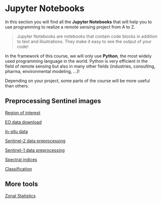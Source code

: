 # Jupyter Notebooks

In this section you will find all the **Jupyter Notebooks** that will help you to use programming to realize a remote sensing project from A to Z.

> Jupyter Notebooks are notebooks that contain code blocks in addition to text and illustrations. They make it easy to see the output of your code!

In the framework of this course, we will only use **Python**, the most widely used programming language in the world.
Python is very efficient in the field of remote sensing but also in many other fields (industries, consulting, pharma, environmental modeling, ...)! 

Depending on your project, some parts of the course will be more useful than others.

## Preprocessing Sentinel images

[Region of interest](https://nicolasdeffense.github.io/eo-toolbox/notebooks/1_Region_of_interest/)

[EO data download](https://nicolasdeffense.github.io/eo-toolbox/notebooks/2_EO_data_download/)

[In-situ data](https://nicolasdeffense.github.io/eo-toolbox/notebooks/3_In_situ_data/)

[Sentinel-2 data preprocessing](https://nicolasdeffense.github.io/eo-toolbox/notebooks/4_Sentinel_2_preprocessing/)

[Sentinel-1 data preprocessing](https://nicolasdeffense.github.io/eo-toolbox/notebooks/5_Sentinel_1_preprocessing/)

[Spectral indices](https://nicolasdeffense.github.io/eo-toolbox/notebooks/6_Spectral_indices/)

[Classification](https://nicolasdeffense.github.io/eo-toolbox/notebooks/7_Classification/)


## More tools

[Zonal Statistics](https://nicolasdeffense.github.io/eo-toolbox/notebooks/A_Zonal_Statistics/)
